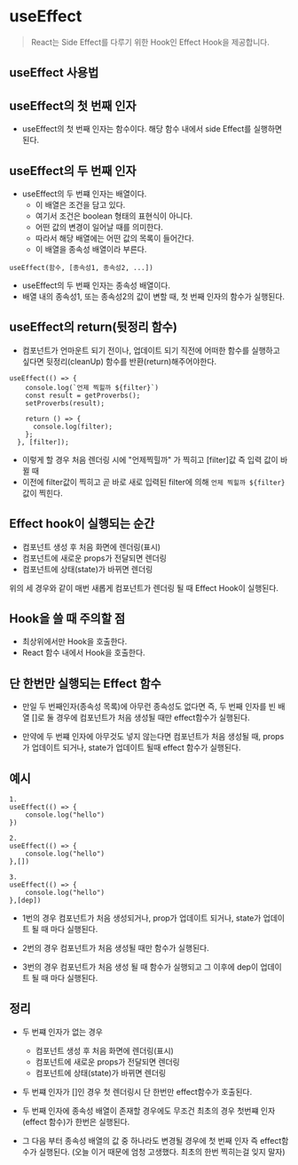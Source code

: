 # useEffect
>React는 Side Effect를 다루기 위한 Hook인 Effect Hook을 제공합니다.
## useEffect 사용법

## useEffect의 첫 번째 인자
* useEffect의 첫 번째 인자는 함수이다. 해당 함수 내에서 side Effect를 실행하면 된다.


## useEffect의 두 번째 인자
* useEffect의 두 번쨰 인자는 배열이다. 
    * 이 배열은 조건을 담고 있다. 
    * 여기서 조건은 boolean 형태의 표현식이 아니다.
    * 어떤 값의 변경이 일어날 때를 의미한다.
    * 따라서 해당 배열에는 어떤 값의 목록이 들어간다.
    * 이 배열을 종속성 배열이라 부른다.
```
useEffect(함수, [종속성1, 종속성2, ...])
```
* useEffect의 두 번째 인자는 종속성 배열이다. 
* 배열 내의 종속성1, 또는 종속성2의 값이 변할 때, 첫 번째 인자의 함수가 실행된다.

## useEffect의 return(뒷정리 함수)
* 컴포넌트가 언마운트 되기 전이나, 업데이트 되기 직전에 어떠한 함수를 실행하고 싶다면 뒷정리(cleanUp) 함수를 반환(return)해주어야한다.
```
useEffect(() => {
    console.log(`언제 찍힐까 ${filter}`)
    const result = getProverbs();
    setProverbs(result);

    return () => {
      console.log(filter);
    };
  }, [filter]);
```
* 이렇게 할 경우 처음 렌더링 시에 "언제찍힐까" 가 찍히고 [filter]값 즉 입력 값이 바뀔 때
* 이전에 filter값이 찍히고 곧 바로 새로 입력된 filter에 의해 `언제 찍힐까 ${filter}` 값이 찍힌다.


## Effect hook이 실행되는 순간
* 컴포넌트 생성 후 처음 화면에 렌더링(표시)
* 컴포넌트에 새로운 props가 전달되면 렌더링
* 컴포넌트에 상태(state)가 바뀌면 렌더링

위의 세 경우와 같이 매번 새롭게 컴포넌트가 렌더링 될 때 Effect Hook이 실행된다.

## Hook을 쓸 때 주의할 점 
* 최상위에서만 Hook을 호출한다.
* React 함수 내에서 Hook을 호출한다.

## 단 한번만 실행되는 Effect 함수
* 만일 두 번째인자(종속성 목록)에 아무런 종속성도 없다면 즉, 두 번째 인자를 빈 배열 []로 둘 경우에 컴포넌트가 처음 생성될 때만 effect함수가 실행된다. 

* 만약에 두 번쨰 인자에 아무것도 넣지 않는다면 컴포넌트가 처음 생성될 때, props가 업데이트 되거나, state가 업데이트 될때 effect 함수가 실행된다.


## 예시
```
1.
useEffect(() => {
    console.log("hello")
})

2.
useEffect(() => {
    console.log("hello")
},[])

3.
useEffect(() => {
    console.log("hello")
},[dep])
```

* 1번의 경우 컴포넌트가 처음 생성되거나, prop가 업데이트 되거나, state가 업데이트 될 때 마다 실행된다.

* 2번의 경우 컴포넌트가 처음 생성될 때만 함수가 실행된다.

* 3번의 경우 컴포넌트가 처음 생성 될 때 함수가 실행되고 그 이후에 dep이 업데이트 될 때 마다 실행된다.

## 정리

* 두 번쨰 인자가 없는 경우
    * 컴포넌트 생성 후 처음 화면에 렌더링(표시)
    * 컴포넌트에 새로운 props가 전달되면 렌더링
    * 컴포넌트에 상태(state)가 바뀌면 렌더링

* 두 번쨰 인자가 []인 경우 첫 렌더링시 단 한번만 effect함수가 호출된다.

* 두 번째 인자에 종속성 배열이 존재할 경우에도 무조건 최초의 경우 첫번쨰 인자(effect 함수)가 한번은 실행된다. 

* 그 다음 부터 종속성 배열의 값 중 하나라도 변경될 경우에 첫 번째 인자 즉 effect함수가 실행된다. (오늘 이거 때문에 엄청 고생했다. 최초의 한번 찍히는걸 잊지 말자)